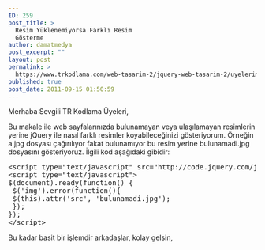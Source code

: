 ```yaml
---
ID: 259
post_title: >
  Resim Yüklenemiyorsa Farklı Resim
  Gösterme
author: damatmedya
post_excerpt: ""
layout: post
permalink: >
  https://www.trkodlama.com/web-tasarim-2/jquery-web-tasarim-2/uyelerimizden-resim-yuklenemiyorsa-farkli-resim-gosterme-259.html
published: true
post_date: 2011-09-15 01:50:59
---
```

Merhaba Sevgili TR Kodlama Üyeleri,

Bu makale ile web sayfalarınızda bulunamayan veya ulaşılamayan resimlerin yerine jQuery ile nasıl farklı resimler koyabileceğinizi gösteriyorum. Örneğin a.jpg dosyası çağırılıyor fakat bulunamıyor bu resim yerine bulunamadi.jpg dosyasını gösteriyoruz. İlgili kod aşağıdaki gibidir:
<pre class="prettyprint lang-html" data-start-line="1" data-visibility="visible" data-highlight="" data-caption="">&lt;script type="text/javascript" src="http://code.jquery.com/jquery-1.6.4.js"&gt;&lt;/script&gt;
&lt;script type="text/javascript"&gt;
$(document).ready(function() {
 $('img').error(function(){
 $(this).attr('src', 'bulunamadi.jpg');
 });
});
&lt;/script&gt;</pre>
Bu kadar basit bir işlemdir arkadaşlar, kolay gelsin,